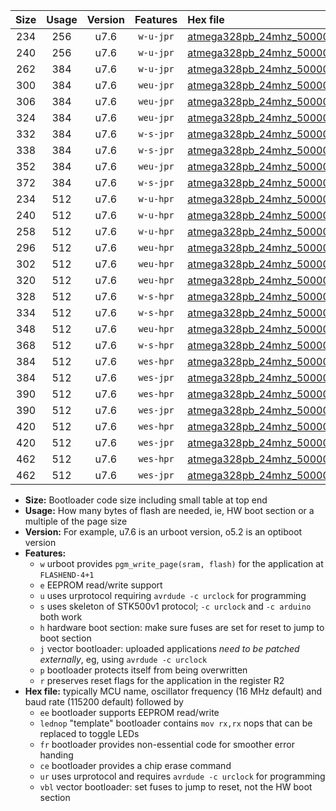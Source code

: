 |Size|Usage|Version|Features|Hex file|
|:-:|:-:|:-:|:-:|:--|
|234|256|u7.6|`w-u-jpr`|[atmega328pb_24mhz_500000bps_ur_vbl.hex](https://raw.githubusercontent.com/stefanrueger/urboot/main/bootloaders/atmega328pb/fcpu_24mhz/500000_bps/atmega328pb_24mhz_500000bps_ur_vbl.hex)|
|240|256|u7.6|`w-u-jpr`|[atmega328pb_24mhz_500000bps_lednop_ur_vbl.hex](https://raw.githubusercontent.com/stefanrueger/urboot/main/bootloaders/atmega328pb/fcpu_24mhz/500000_bps/atmega328pb_24mhz_500000bps_lednop_ur_vbl.hex)|
|262|384|u7.6|`w-u-jpr`|[atmega328pb_24mhz_500000bps_lednop_fr_ur_vbl.hex](https://raw.githubusercontent.com/stefanrueger/urboot/main/bootloaders/atmega328pb/fcpu_24mhz/500000_bps/atmega328pb_24mhz_500000bps_lednop_fr_ur_vbl.hex)|
|300|384|u7.6|`weu-jpr`|[atmega328pb_24mhz_500000bps_ee_ur_vbl.hex](https://raw.githubusercontent.com/stefanrueger/urboot/main/bootloaders/atmega328pb/fcpu_24mhz/500000_bps/atmega328pb_24mhz_500000bps_ee_ur_vbl.hex)|
|306|384|u7.6|`weu-jpr`|[atmega328pb_24mhz_500000bps_ee_lednop_ur_vbl.hex](https://raw.githubusercontent.com/stefanrueger/urboot/main/bootloaders/atmega328pb/fcpu_24mhz/500000_bps/atmega328pb_24mhz_500000bps_ee_lednop_ur_vbl.hex)|
|324|384|u7.6|`weu-jpr`|[atmega328pb_24mhz_500000bps_ee_lednop_fr_ur_vbl.hex](https://raw.githubusercontent.com/stefanrueger/urboot/main/bootloaders/atmega328pb/fcpu_24mhz/500000_bps/atmega328pb_24mhz_500000bps_ee_lednop_fr_ur_vbl.hex)|
|332|384|u7.6|`w-s-jpr`|[atmega328pb_24mhz_500000bps_vbl.hex](https://raw.githubusercontent.com/stefanrueger/urboot/main/bootloaders/atmega328pb/fcpu_24mhz/500000_bps/atmega328pb_24mhz_500000bps_vbl.hex)|
|338|384|u7.6|`w-s-jpr`|[atmega328pb_24mhz_500000bps_lednop_vbl.hex](https://raw.githubusercontent.com/stefanrueger/urboot/main/bootloaders/atmega328pb/fcpu_24mhz/500000_bps/atmega328pb_24mhz_500000bps_lednop_vbl.hex)|
|352|384|u7.6|`weu-jpr`|[atmega328pb_24mhz_500000bps_ee_lednop_fr_ce_ur_vbl.hex](https://raw.githubusercontent.com/stefanrueger/urboot/main/bootloaders/atmega328pb/fcpu_24mhz/500000_bps/atmega328pb_24mhz_500000bps_ee_lednop_fr_ce_ur_vbl.hex)|
|372|384|u7.6|`w-s-jpr`|[atmega328pb_24mhz_500000bps_lednop_fr_vbl.hex](https://raw.githubusercontent.com/stefanrueger/urboot/main/bootloaders/atmega328pb/fcpu_24mhz/500000_bps/atmega328pb_24mhz_500000bps_lednop_fr_vbl.hex)|
|234|512|u7.6|`w-u-hpr`|[atmega328pb_24mhz_500000bps_ur.hex](https://raw.githubusercontent.com/stefanrueger/urboot/main/bootloaders/atmega328pb/fcpu_24mhz/500000_bps/atmega328pb_24mhz_500000bps_ur.hex)|
|240|512|u7.6|`w-u-hpr`|[atmega328pb_24mhz_500000bps_lednop_ur.hex](https://raw.githubusercontent.com/stefanrueger/urboot/main/bootloaders/atmega328pb/fcpu_24mhz/500000_bps/atmega328pb_24mhz_500000bps_lednop_ur.hex)|
|258|512|u7.6|`w-u-hpr`|[atmega328pb_24mhz_500000bps_lednop_fr_ur.hex](https://raw.githubusercontent.com/stefanrueger/urboot/main/bootloaders/atmega328pb/fcpu_24mhz/500000_bps/atmega328pb_24mhz_500000bps_lednop_fr_ur.hex)|
|296|512|u7.6|`weu-hpr`|[atmega328pb_24mhz_500000bps_ee_ur.hex](https://raw.githubusercontent.com/stefanrueger/urboot/main/bootloaders/atmega328pb/fcpu_24mhz/500000_bps/atmega328pb_24mhz_500000bps_ee_ur.hex)|
|302|512|u7.6|`weu-hpr`|[atmega328pb_24mhz_500000bps_ee_lednop_ur.hex](https://raw.githubusercontent.com/stefanrueger/urboot/main/bootloaders/atmega328pb/fcpu_24mhz/500000_bps/atmega328pb_24mhz_500000bps_ee_lednop_ur.hex)|
|320|512|u7.6|`weu-hpr`|[atmega328pb_24mhz_500000bps_ee_lednop_fr_ur.hex](https://raw.githubusercontent.com/stefanrueger/urboot/main/bootloaders/atmega328pb/fcpu_24mhz/500000_bps/atmega328pb_24mhz_500000bps_ee_lednop_fr_ur.hex)|
|328|512|u7.6|`w-s-hpr`|[atmega328pb_24mhz_500000bps.hex](https://raw.githubusercontent.com/stefanrueger/urboot/main/bootloaders/atmega328pb/fcpu_24mhz/500000_bps/atmega328pb_24mhz_500000bps.hex)|
|334|512|u7.6|`w-s-hpr`|[atmega328pb_24mhz_500000bps_lednop.hex](https://raw.githubusercontent.com/stefanrueger/urboot/main/bootloaders/atmega328pb/fcpu_24mhz/500000_bps/atmega328pb_24mhz_500000bps_lednop.hex)|
|348|512|u7.6|`weu-hpr`|[atmega328pb_24mhz_500000bps_ee_lednop_fr_ce_ur.hex](https://raw.githubusercontent.com/stefanrueger/urboot/main/bootloaders/atmega328pb/fcpu_24mhz/500000_bps/atmega328pb_24mhz_500000bps_ee_lednop_fr_ce_ur.hex)|
|368|512|u7.6|`w-s-hpr`|[atmega328pb_24mhz_500000bps_lednop_fr.hex](https://raw.githubusercontent.com/stefanrueger/urboot/main/bootloaders/atmega328pb/fcpu_24mhz/500000_bps/atmega328pb_24mhz_500000bps_lednop_fr.hex)|
|384|512|u7.6|`wes-hpr`|[atmega328pb_24mhz_500000bps_ee.hex](https://raw.githubusercontent.com/stefanrueger/urboot/main/bootloaders/atmega328pb/fcpu_24mhz/500000_bps/atmega328pb_24mhz_500000bps_ee.hex)|
|384|512|u7.6|`wes-jpr`|[atmega328pb_24mhz_500000bps_ee_vbl.hex](https://raw.githubusercontent.com/stefanrueger/urboot/main/bootloaders/atmega328pb/fcpu_24mhz/500000_bps/atmega328pb_24mhz_500000bps_ee_vbl.hex)|
|390|512|u7.6|`wes-hpr`|[atmega328pb_24mhz_500000bps_ee_lednop.hex](https://raw.githubusercontent.com/stefanrueger/urboot/main/bootloaders/atmega328pb/fcpu_24mhz/500000_bps/atmega328pb_24mhz_500000bps_ee_lednop.hex)|
|390|512|u7.6|`wes-jpr`|[atmega328pb_24mhz_500000bps_ee_lednop_vbl.hex](https://raw.githubusercontent.com/stefanrueger/urboot/main/bootloaders/atmega328pb/fcpu_24mhz/500000_bps/atmega328pb_24mhz_500000bps_ee_lednop_vbl.hex)|
|420|512|u7.6|`wes-hpr`|[atmega328pb_24mhz_500000bps_ee_lednop_fr.hex](https://raw.githubusercontent.com/stefanrueger/urboot/main/bootloaders/atmega328pb/fcpu_24mhz/500000_bps/atmega328pb_24mhz_500000bps_ee_lednop_fr.hex)|
|420|512|u7.6|`wes-jpr`|[atmega328pb_24mhz_500000bps_ee_lednop_fr_vbl.hex](https://raw.githubusercontent.com/stefanrueger/urboot/main/bootloaders/atmega328pb/fcpu_24mhz/500000_bps/atmega328pb_24mhz_500000bps_ee_lednop_fr_vbl.hex)|
|462|512|u7.6|`wes-hpr`|[atmega328pb_24mhz_500000bps_ee_lednop_fr_ce.hex](https://raw.githubusercontent.com/stefanrueger/urboot/main/bootloaders/atmega328pb/fcpu_24mhz/500000_bps/atmega328pb_24mhz_500000bps_ee_lednop_fr_ce.hex)|
|462|512|u7.6|`wes-jpr`|[atmega328pb_24mhz_500000bps_ee_lednop_fr_ce_vbl.hex](https://raw.githubusercontent.com/stefanrueger/urboot/main/bootloaders/atmega328pb/fcpu_24mhz/500000_bps/atmega328pb_24mhz_500000bps_ee_lednop_fr_ce_vbl.hex)|

- **Size:** Bootloader code size including small table at top end
- **Usage:** How many bytes of flash are needed, ie, HW boot section or a multiple of the page size
- **Version:** For example, u7.6 is an urboot version, o5.2 is an optiboot version
- **Features:**
  + `w` urboot provides `pgm_write_page(sram, flash)` for the application at `FLASHEND-4+1`
  + `e` EEPROM read/write support
  + `u` uses urprotocol requiring `avrdude -c urclock` for programming
  + `s` uses skeleton of STK500v1 protocol; `-c urclock` and `-c arduino` both work
  + `h` hardware boot section: make sure fuses are set for reset to jump to boot section
  + `j` vector bootloader: uploaded applications *need to be patched externally*, eg, using `avrdude -c urclock`
  + `p` bootloader protects itself from being overwritten
  + `r` preserves reset flags for the application in the register R2
- **Hex file:** typically MCU name, oscillator frequency (16 MHz default) and baud rate (115200 default) followed by
  + `ee` bootloader supports EEPROM read/write
  + `lednop` "template" bootloader contains `mov rx,rx` nops that can be replaced to toggle LEDs
  + `fr` bootloader provides non-essential code for smoother error handing
  + `ce` bootloader provides a chip erase command
  + `ur` uses urprotocol and requires `avrdude -c urclock` for programming
  + `vbl` vector bootloader: set fuses to jump to reset, not the HW boot section
